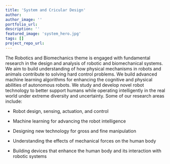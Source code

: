 ```yaml
---
title: 'System and Cricular Design'
author:
author_image: ''
portfolio_url:
description: ''
featured_image: 'system_hero.jpg'
tags: []
project_repo_url:
---
```


The Robotics and Biomechanics theme is engaged with fundamental research in the design and analysis of robotic and biomechanical systems. We aim to build understanding of how physical mechanisms in robots and animals contribute to solving hard control problems. We build advanced machine learning algorithms for enhancing the cognitive and physical abilities of autonomous robots. We study and develop novel robot technology to better support humans while operating intelligently in the real world under extreme diversity and uncertainty. Some of our research areas include:

* Robot design, sensing, actuation, and control

* Machine learning for advancing the robot intelligence

* Designing new technology for gross and fine manipulation

* Understanding the effects of mechanical forces on the human body

* Building devices that enhance the human body and its interaction with robotic systems
